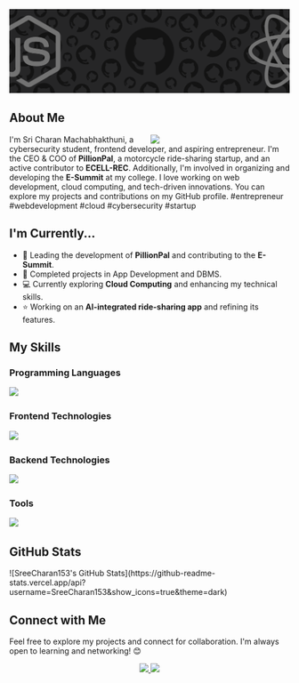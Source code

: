 <img src="git.png"> 

<h2>About Me</h2>  
<div>   
  <img src="https://cdn.dribbble.com/users/1708950/screenshots/4188877/developer_med.gif" align="right" width="250">    
  <p>I'm Sri Charan Machabhakthuni, a cybersecurity student, frontend developer, and aspiring entrepreneur.  
  I'm the CEO & COO of <b>PillionPal</b>, a motorcycle ride-sharing startup, and an active contributor to <b>ECELL-REC</b>.  
  Additionally, I'm involved in organizing and developing the <b>E-Summit</b> at my college.  
  I love working on web development, cloud computing, and tech-driven innovations.  
  You can explore my projects and contributions on my GitHub profile.  
  #entrepreneur #webdevelopment #cloud #cybersecurity #startup</p>  
</div>  

<h2>I'm Currently...</h2>  
<ul>
  <li>🔭 Leading the development of <b>PillionPal</b> and contributing to the <b>E-Summit</b>.</li>
  <li>🌱 Completed projects in App Development and DBMS.</li>
  <li>💻 Currently exploring <b>Cloud Computing</b> and enhancing my technical skills.</li>
  <li>⭐ Working on an <b>AI-integrated ride-sharing app</b> and refining its features.</li>
</ul>

<h2>My Skills</h2>  

<h3>Programming Languages</h3>  
<p>   
  <a href="https://skillicons.dev">     
    <img src="https://skillicons.dev/icons?i=c,cpp,js,python,java" />   
  </a> 
</p>  

<h3>Frontend Technologies</h3>  
<p>   
  <a href="https://skillicons.dev">     
    <img src="https://skillicons.dev/icons?i=react,html,css,bootstrap,tailwind" />   
  </a> 
</p>  

<h3>Backend Technologies</h3>  
<p> 
  <a href="https://skillicons.dev">     
    <img src="https://skillicons.dev/icons?i=nodejs,express,mongodb,mysql,aws" />   
  </a> 
</p>  

<h3>Tools</h3>  
<p> 
  <a href="https://skillicons.dev">     
    <img src="https://skillicons.dev/icons?i=git,github,vscode,figma,notion,firebase" />   
  </a> 
</p>  

<h2>GitHub Stats</h2>  
![SreeCharan153's GitHub Stats](https://github-readme-stats.vercel.app/api?username=SreeCharan153&show_icons=true&theme=dark)  

<h2>Connect with Me</h2>  
<p>Feel free to explore my projects and connect for collaboration. I'm always open to learning and networking! 😊</p>  
<p align="center">   
  <a href="https://www.linkedin.com/in/sree-charan-machabhakthuni/">     
    <img src="https://skillicons.dev/icons?i=linkedin" />   
  </a>   
  <a href="mailto:sricharanmachabhakthuni@gmail.com">     
    <img src="https://skillicons.dev/icons?i=gmail" />   
  </a> 
</p>

